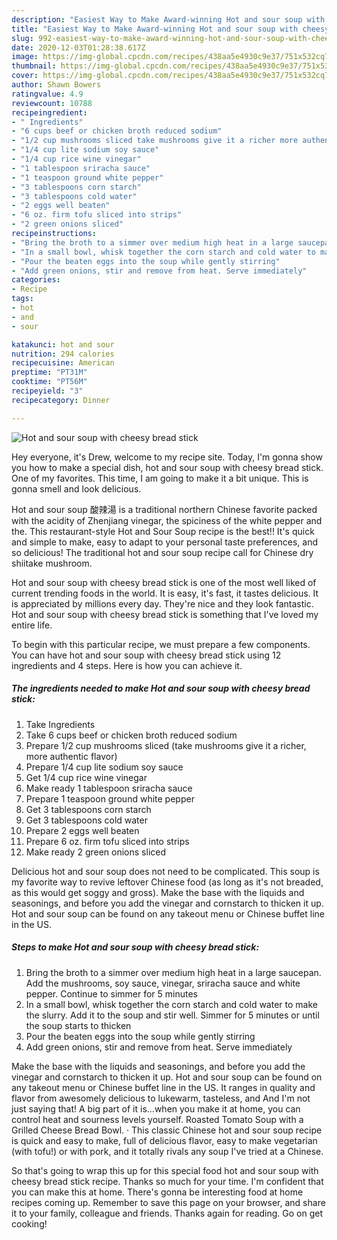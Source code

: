 ```yaml
---
description: "Easiest Way to Make Award-winning Hot and sour soup with cheesy bread stick"
title: "Easiest Way to Make Award-winning Hot and sour soup with cheesy bread stick"
slug: 992-easiest-way-to-make-award-winning-hot-and-sour-soup-with-cheesy-bread-stick
date: 2020-12-03T01:28:38.617Z
image: https://img-global.cpcdn.com/recipes/438aa5e4930c9e37/751x532cq70/hot-and-sour-soup-with-cheesy-bread-stick-recipe-main-photo.jpg
thumbnail: https://img-global.cpcdn.com/recipes/438aa5e4930c9e37/751x532cq70/hot-and-sour-soup-with-cheesy-bread-stick-recipe-main-photo.jpg
cover: https://img-global.cpcdn.com/recipes/438aa5e4930c9e37/751x532cq70/hot-and-sour-soup-with-cheesy-bread-stick-recipe-main-photo.jpg
author: Shawn Bowers
ratingvalue: 4.9
reviewcount: 10788
recipeingredient:
- " Ingredients"
- "6 cups beef or chicken broth reduced sodium"
- "1/2 cup mushrooms sliced take mushrooms give it a richer more authentic flavor"
- "1/4 cup lite sodium soy sauce"
- "1/4 cup rice wine vinegar"
- "1 tablespoon sriracha sauce"
- "1 teaspoon ground white pepper"
- "3 tablespoons corn starch"
- "3 tablespoons cold water"
- "2 eggs well beaten"
- "6 oz. firm tofu sliced into strips"
- "2 green onions sliced"
recipeinstructions:
- "Bring the broth to a simmer over medium high heat in a large saucepan. Add the mushrooms, soy sauce, vinegar, sriracha sauce and white pepper. Continue to simmer for 5 minutes"
- "In a small bowl, whisk together the corn starch and cold water to make the slurry. Add it to the soup and stir well. Simmer for 5 minutes or until the soup starts to thicken"
- "Pour the beaten eggs into the soup while gently stirring"
- "Add green onions, stir and remove from heat. Serve immediately"
categories:
- Recipe
tags:
- hot
- and
- sour

katakunci: hot and sour 
nutrition: 294 calories
recipecuisine: American
preptime: "PT31M"
cooktime: "PT56M"
recipeyield: "3"
recipecategory: Dinner

---
```



![Hot and sour soup with cheesy bread stick](https://img-global.cpcdn.com/recipes/438aa5e4930c9e37/751x532cq70/hot-and-sour-soup-with-cheesy-bread-stick-recipe-main-photo.jpg)

Hey everyone, it's Drew, welcome to my recipe site. Today, I'm gonna show you how to make a special dish, hot and sour soup with cheesy bread stick. One of my favorites. This time, I am going to make it a bit unique. This is gonna smell and look delicious.

Hot and sour soup 酸辣湯 is a traditional northern Chinese favorite packed with the acidity of Zhenjiang vinegar, the spiciness of the white pepper and the. This restaurant-style Hot and Sour Soup recipe is the best!! It&#39;s quick and simple to make, easy to adapt to your personal taste preferences, and so delicious! The traditional hot and sour soup recipe call for Chinese dry shiitake mushroom.

Hot and sour soup with cheesy bread stick is one of the most well liked of current trending foods in the world. It is easy, it's fast, it tastes delicious. It is appreciated by millions every day. They're nice and they look fantastic. Hot and sour soup with cheesy bread stick is something that I've loved my entire life.


To begin with this particular recipe, we must prepare a few components. You can have hot and sour soup with cheesy bread stick using 12 ingredients and 4 steps. Here is how you can achieve it.

<!--inarticleads1-->

##### The ingredients needed to make Hot and sour soup with cheesy bread stick:

1. Take  Ingredients
1. Take 6 cups beef or chicken broth reduced sodium
1. Prepare 1/2 cup mushrooms sliced (take mushrooms give it a richer, more authentic flavor)
1. Prepare 1/4 cup lite sodium soy sauce
1. Get 1/4 cup rice wine vinegar
1. Make ready 1 tablespoon sriracha sauce
1. Prepare 1 teaspoon ground white pepper
1. Get 3 tablespoons corn starch
1. Get 3 tablespoons cold water
1. Prepare 2 eggs well beaten
1. Prepare 6 oz. firm tofu sliced into strips
1. Make ready 2 green onions sliced


Delicious hot and sour soup does not need to be complicated. This soup is my favorite way to revive leftover Chinese food (as long as it&#39;s not breaded, as this would get soggy and gross). Make the base with the liquids and seasonings, and before you add the vinegar and cornstarch to thicken it up. Hot and sour soup can be found on any takeout menu or Chinese buffet line in the US. 

<!--inarticleads2-->

##### Steps to make Hot and sour soup with cheesy bread stick:

1. Bring the broth to a simmer over medium high heat in a large saucepan. Add the mushrooms, soy sauce, vinegar, sriracha sauce and white pepper. Continue to simmer for 5 minutes
1. In a small bowl, whisk together the corn starch and cold water to make the slurry. Add it to the soup and stir well. Simmer for 5 minutes or until the soup starts to thicken
1. Pour the beaten eggs into the soup while gently stirring
1. Add green onions, stir and remove from heat. Serve immediately


Make the base with the liquids and seasonings, and before you add the vinegar and cornstarch to thicken it up. Hot and sour soup can be found on any takeout menu or Chinese buffet line in the US. It ranges in quality and flavor from awesomely delicious to lukewarm, tasteless, and And I&#39;m not just saying that! A big part of it is…when you make it at home, you can control heat and sourness levels yourself. Roasted Tomato Soup with a Grilled Cheese Bread Bowl. · This classic Chinese hot and sour soup recipe is quick and easy to make, full of delicious flavor, easy to make vegetarian (with tofu!) or with pork, and it totally rivals any soup I&#39;ve tried at a Chinese. 

So that's going to wrap this up for this special food hot and sour soup with cheesy bread stick recipe. Thanks so much for your time. I'm confident that you can make this at home. There's gonna be interesting food at home recipes coming up. Remember to save this page on your browser, and share it to your family, colleague and friends. Thanks again for reading. Go on get cooking!
